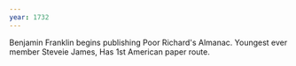 ```yaml
---
year: 1732
---
```


Benjamin Franklin begins publishing Poor Richard's Almanac. Youngest ever member Steveie James, Has 1st American paper route.
